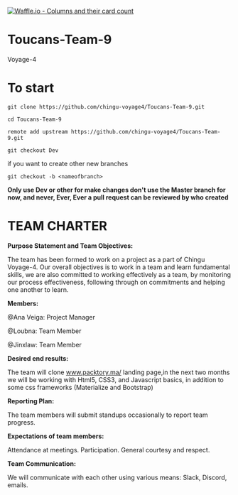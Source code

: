 [![Waffle.io - Columns and their card count](https://badge.waffle.io/chingu-voyage4/Toucans-Team-9.png?columns=all)](https://waffle.io/chingu-voyage4/Toucans-Team-9?utm_source=badge)
# Toucans-Team-9

Voyage-4

# To start

`git clone https://github.com/chingu-voyage4/Toucans-Team-9.git`

`cd Toucans-Team-9`

`remote add upstream https://github.com/chingu-voyage4/Toucans-Team-9.git`

`git checkout Dev`

 if you want to create other new branches 

`git checkout -b <nameofbranch>`

**Only use Dev or other for make changes don't use the Master branch for now, and never, Ever, Ever a pull request can be reviewed by who created**

# **TEAM CHARTER**

**Purpose Statement and Team Objectives:**

The team has been formed to work on a project as a part of Chingu Voyage-4. Our overall objectives is to work in a team and learn fundamental skills, we are also committed to working effectively as a team, by monitoring our process effectiveness, following through on commitments and helping one another to learn.

**Members:**

@Ana Veiga: Project Manager

@Loubna:  Team Member

@Jinxlaw:  Team Member

**Desired end results:**

The team will clone www.packtory.ma/ landing page,in the next two months we will be working with Html5, CSS3, and Javascript basics, in addition to some css frameworks (Materialize and Bootstrap)

**Reporting Plan:**

The team members will submit standups occasionally to report team progress.

**Expectations of team members:**

Attendance at meetings.
Participation.
General courtesy and respect.

**Team Communication:**

We will communicate with each other using various means: Slack, Discord, emails.
